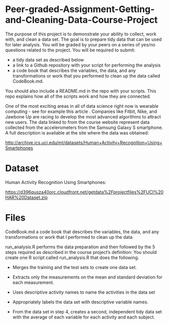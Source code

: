 # Peer-graded-Assignment-Getting-and-Cleaning-Data-Course-Project

The purpose of this project is to demonstrate your ability to collect, work with, and clean a data set. 
The goal is to prepare tidy data that can be used for later analysis. You will be graded by your peers on a series of yes/no questions related to the project. 
You will be required to submit: 
 - a tidy data set as described below
 - a link to a Github repository with your script for performing the analysis
  - a code book that describes the variables, the data, and any transformations or work that you performed to clean up the data called CodeBook.md. 
  
You should also include a README.md in the repo with your scripts. This repo explains how all of the scripts work and how they are connected.

One of the most exciting areas in all of data science right now is wearable computing - see for example this article . Companies like Fitbit, Nike, and Jawbone Up are racing to develop the most advanced algorithms to attract new users. The data linked to from the course website represent data collected from the accelerometers from the Samsung Galaxy S smartphone. A full description is available at the site where the data was obtained:

http://archive.ics.uci.edu/ml/datasets/Human+Activity+Recognition+Using+Smartphones 

# Dataset
Human Activity Recognition Using Smartphones:

 https://d396qusza40orc.cloudfront.net/getdata%2Fprojectfiles%2FUCI%20HAR%20Dataset.zip  

# Files
 CodeBook.md a code book that describes the variables, the data, and any transformations or work that I performed to clean up the data

 run_analysis.R performs the data preparation and then followed by the 5 steps required as described in the course project’s definition:
 You should create one R script called run_analysis.R that does the following. 

 - Merges the training and the test sets to create one data set.

 - Extracts only the measurements on the mean and standard deviation for each measurement. 

 - Uses descriptive activity names to name the activities in the data set

 - Appropriately labels the data set with descriptive variable names. 

 - From the data set in step 4, creates a second, independent tidy data set with the average of each variable for each activity and each subject.
 
